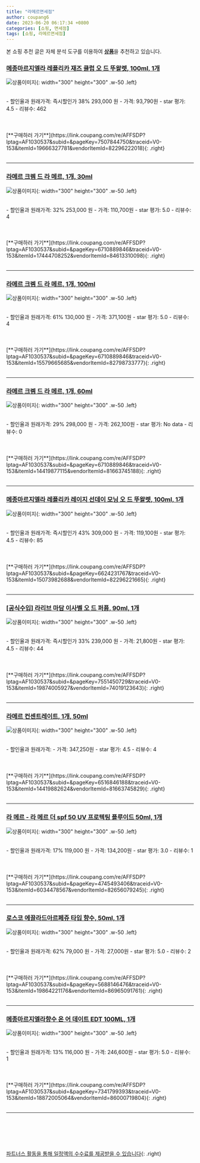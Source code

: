 ```yaml
---
title: "라메르면세점"
author: coupang6
date: 2023-06-20 06:17:34 +0800
categories: [쇼핑, 면세점]
tags: [쇼핑, 라메르면세점]
---
```


본 쇼핑 추천 글은 자체 분석 도구를 이용하여 [**상품**](https://link.coupang.com/a/bao1ui)을 추천하고 있습니다.

### [메종마르지엘라 레플리카 재즈 클럽 오 드 뚜왈렛, 100ml, 1개](https://link.coupang.com/re/AFFSDP?lptag=AF1030537&subid=&pageKey=7507844750&traceid=V0-153&itemId=19666327781&vendorItemId=82296222018)

![상품이미지](https://thumbnail6.coupangcdn.com/thumbnails/remote/230x230ex/image/vendor_inventory/8c88/561d2e76d082d5a25039b4fa355c489151e4cf7851c0377318e3cf0e8f40.jpg){: width="300" height="300" .w-50 .left}


<br>
- 할인율과 원래가격: 즉시할인가 38%  293,000   원
- 가격: 93,790원
- star 평가: 4.5
- 리뷰수: 462
<br>
<br>
<br>
<br>
[**구매하러 가기**](https://link.coupang.com/re/AFFSDP?lptag=AF1030537&subid=&pageKey=7507844750&traceid=V0-153&itemId=19666327781&vendorItemId=82296222018){: .right}
<br>
<br>

---

### [라메르 크렘 드 라 메르, 1개, 30ml](https://link.coupang.com/re/AFFSDP?lptag=AF1030537&subid=&pageKey=6710889846&traceid=V0-153&itemId=17444708252&vendorItemId=84613310098)

![상품이미지](https://thumbnail8.coupangcdn.com/thumbnails/remote/230x230ex/image/vendor_inventory/35a8/d6a00cb4d9ba275943844a153a778627799846a3e562cd3f46cd8d4ade45.JPG){: width="300" height="300" .w-50 .left}


<br>
- 할인율과 원래가격: 32%  253,000   원
- 가격: 110,700원
- star 평가: 5.0
- 리뷰수: 4
<br>
<br>
<br>
<br>
[**구매하러 가기**](https://link.coupang.com/re/AFFSDP?lptag=AF1030537&subid=&pageKey=6710889846&traceid=V0-153&itemId=17444708252&vendorItemId=84613310098){: .right}
<br>
<br>

---

### [라메르 크렘 드 라 메르, 1개, 100ml](https://link.coupang.com/re/AFFSDP?lptag=AF1030537&subid=&pageKey=6710889846&traceid=V0-153&itemId=15579665685&vendorItemId=82798733777)

![상품이미지](https://thumbnail6.coupangcdn.com/thumbnails/remote/230x230ex/image/vendor_inventory/8e16/83efe6101f2c12712a17b7c20b136071d7568ff23ec21f73e70216ee81bc.jpg){: width="300" height="300" .w-50 .left}


<br>
- 할인율과 원래가격: 61%  130,000   원
- 가격: 371,100원
- star 평가: 5.0
- 리뷰수: 4
<br>
<br>
<br>
<br>
[**구매하러 가기**](https://link.coupang.com/re/AFFSDP?lptag=AF1030537&subid=&pageKey=6710889846&traceid=V0-153&itemId=15579665685&vendorItemId=82798733777){: .right}
<br>
<br>

---

### [라메르 크렘 드 라 메르, 1개, 60ml](https://link.coupang.com/re/AFFSDP?lptag=AF1030537&subid=&pageKey=6710889846&traceid=V0-153&itemId=14419877115&vendorItemId=81663745188)

![상품이미지](https://thumbnail7.coupangcdn.com/thumbnails/remote/230x230ex/image/vendor_inventory/c964/590c02e89c9fb8a74d5a4f26318fd7b6833a80c0fb3daf111baa9c13287c.png){: width="300" height="300" .w-50 .left}


<br>
- 할인율과 원래가격: 29%  298,000   원
- 가격: 262,100원
- star 평가: No data
- 리뷰수: 0
<br>
<br>
<br>
<br>
[**구매하러 가기**](https://link.coupang.com/re/AFFSDP?lptag=AF1030537&subid=&pageKey=6710889846&traceid=V0-153&itemId=14419877115&vendorItemId=81663745188){: .right}
<br>
<br>

---

### [메종마르지엘라 레플리카 레이지 선데이 모닝 오 드 뚜왈렛, 100ml, 1개](https://link.coupang.com/re/AFFSDP?lptag=AF1030537&subid=&pageKey=6624231767&traceid=V0-153&itemId=15073982688&vendorItemId=82296221665)

![상품이미지](https://thumbnail8.coupangcdn.com/thumbnails/remote/230x230ex/image/vendor_inventory/f8ac/749e2c821ada1ce0365df19f9a022cd672ebbda64dda3318dfa8a9b005b1.jpg){: width="300" height="300" .w-50 .left}


<br>
- 할인율과 원래가격: 즉시할인가 43%  309,000   원
- 가격: 119,100원
- star 평가: 4.5
- 리뷰수: 85
<br>
<br>
<br>
<br>
[**구매하러 가기**](https://link.coupang.com/re/AFFSDP?lptag=AF1030537&subid=&pageKey=6624231767&traceid=V0-153&itemId=15073982688&vendorItemId=82296221665){: .right}
<br>
<br>

---

### [[공식수입] 라리브 마담 이사벨 오 드 퍼퓸, 90ml, 1개](https://link.coupang.com/re/AFFSDP?lptag=AF1030537&subid=&pageKey=7551450729&traceid=V0-153&itemId=19874005927&vendorItemId=74019123643)

![상품이미지](https://thumbnail10.coupangcdn.com/thumbnails/remote/230x230ex/image/vendor_inventory/e003/3482a58b0e69bcef755dc89852d2218eeae4195283dd1e77e9023a0079e5.jpg){: width="300" height="300" .w-50 .left}


<br>
- 할인율과 원래가격: 즉시할인가 33%  239,000   원
- 가격: 21,800원
- star 평가: 4.5
- 리뷰수: 44
<br>
<br>
<br>
<br>
[**구매하러 가기**](https://link.coupang.com/re/AFFSDP?lptag=AF1030537&subid=&pageKey=7551450729&traceid=V0-153&itemId=19874005927&vendorItemId=74019123643){: .right}
<br>
<br>

---

### [라메르 컨센트레이트, 1개, 50ml](https://link.coupang.com/re/AFFSDP?lptag=AF1030537&subid=&pageKey=6516846188&traceid=V0-153&itemId=14419882624&vendorItemId=81663745829)

![상품이미지](https://thumbnail10.coupangcdn.com/thumbnails/remote/230x230ex/image/vendor_inventory/410a/8e6c129b6597e3c229d3eea621601b821e48d689bb600ac3d0a2ea0c36d7.jpg){: width="300" height="300" .w-50 .left}


<br>
- 할인율과 원래가격: 
- 가격: 347,250원
- star 평가: 4.5
- 리뷰수: 4
<br>
<br>
<br>
<br>
[**구매하러 가기**](https://link.coupang.com/re/AFFSDP?lptag=AF1030537&subid=&pageKey=6516846188&traceid=V0-153&itemId=14419882624&vendorItemId=81663745829){: .right}
<br>
<br>

---

### [라 메르 - 라 메르 더 spf 50 UV 프로텍팅 플루이드 50ml, 1개](https://link.coupang.com/re/AFFSDP?lptag=AF1030537&subid=&pageKey=4745493406&traceid=V0-153&itemId=6034478567&vendorItemId=82656079245)

![상품이미지](https://thumbnail9.coupangcdn.com/thumbnails/remote/230x230ex/image/vendor_inventory/416d/ea9aeb64284b17914542a5fef46b7930178e4c9c265be8a38229c505a937.jpg){: width="300" height="300" .w-50 .left}


<br>
- 할인율과 원래가격: 17%  119,000   원
- 가격: 134,200원
- star 평가: 3.0
- 리뷰수: 1
<br>
<br>
<br>
<br>
[**구매하러 가기**](https://link.coupang.com/re/AFFSDP?lptag=AF1030537&subid=&pageKey=4745493406&traceid=V0-153&itemId=6034478567&vendorItemId=82656079245){: .right}
<br>
<br>

---

### [로스코 에끌라드아르페쥬 타입 향수, 50ml, 1개](https://link.coupang.com/re/AFFSDP?lptag=AF1030537&subid=&pageKey=5688146476&traceid=V0-153&itemId=19864221176&vendorItemId=86965091761)

![상품이미지](https://thumbnail9.coupangcdn.com/thumbnails/remote/230x230ex/image/vendor_inventory/4d5a/bb118f7c82fde0ce9e8ad217a584aaa6d508f958d3cd9f286ecd07afa49f.jpg){: width="300" height="300" .w-50 .left}


<br>
- 할인율과 원래가격: 62%  79,000   원
- 가격: 27,000원
- star 평가: 5.0
- 리뷰수: 2
<br>
<br>
<br>
<br>
[**구매하러 가기**](https://link.coupang.com/re/AFFSDP?lptag=AF1030537&subid=&pageKey=5688146476&traceid=V0-153&itemId=19864221176&vendorItemId=86965091761){: .right}
<br>
<br>

---

### [메종마르지엘라향수 온 어 데이트 EDT 100ML, 1개](https://link.coupang.com/re/AFFSDP?lptag=AF1030537&subid=&pageKey=7341799393&traceid=V0-153&itemId=18872005064&vendorItemId=86000719804)

![상품이미지](https://thumbnail7.coupangcdn.com/thumbnails/remote/230x230ex/image/vendor_inventory/2662/41e1dc3c4627fd03b3ea0fb75aecfe750836d14859bb977d1e5a278af11d.jpg){: width="300" height="300" .w-50 .left}


<br>
- 할인율과 원래가격: 13%  116,000   원
- 가격: 246,600원
- star 평가: 5.0
- 리뷰수: 1
<br>
<br>
<br>
<br>
[**구매하러 가기**](https://link.coupang.com/re/AFFSDP?lptag=AF1030537&subid=&pageKey=7341799393&traceid=V0-153&itemId=18872005064&vendorItemId=86000719804){: .right}
<br>
<br>

---
<br><br><br><br><br> [파트너스 활동을 통해 일정액의 수수료를 제공받을 수 있습니다](https://link.coupang.com/a/bao1ui){: .right}
